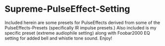 # Supreme-PulseEffect-Setting
Included herein are some presets for PulseEffects derived from some of the PulseEffects-Presets (specifically IR impulse presets.)  Also included is my specific preset (extreme audiophile setting) along with Foobar2000 EQ setting for added bell and whistle tone sound.  Enjoy!
